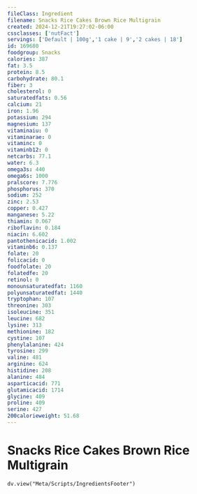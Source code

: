 ```yaml
---
fileClass: Ingredient
filename: Snacks Rice Cakes Brown Rice Multigrain
created: 2024-12-21T19:27:02-06:00
cssclasses: ['nutFact']
servings: ['Default | 100g','1 cake | 9','2 cakes | 18']
id: 169680
foodgroup: Snacks
calories: 387
fat: 3.5
protein: 8.5
carbohydrate: 80.1
fiber: 3
cholesterol: 0
saturatedfats: 0.56
calcium: 21
iron: 1.96
potassium: 294
magnesium: 137
vitaminaiu: 0
vitaminarae: 0
vitaminc: 0
vitaminb12: 0
netcarbs: 77.1
water: 6.3
omega3s: 440
omega6s: 1000
pralscore: 7.776
phosphorus: 370
sodium: 252
zinc: 2.53
copper: 0.427
manganese: 5.22
thiamin: 0.067
riboflavin: 0.184
niacin: 6.602
pantothenicacid: 1.002
vitaminb6: 0.137
folate: 20
folicacid: 0
foodfolate: 20
folatedfe: 20
retinol: 0
monounsaturatedfat: 1160
polyunsaturatedfat: 1440
tryptophan: 107
threonine: 303
isoleucine: 351
leucine: 682
lysine: 313
methionine: 182
cystine: 107
phenylalanine: 424
tyrosine: 299
valine: 481
arginine: 624
histidine: 208
alanine: 484
asparticacid: 771
glutamicacid: 1714
glycine: 409
proline: 409
serine: 427
200calorieweight: 51.68
---
```


# Snacks Rice Cakes Brown Rice Multigrain

```dataviewjs
dv.view("Meta/Scripts/IngredientsFooter")
```
